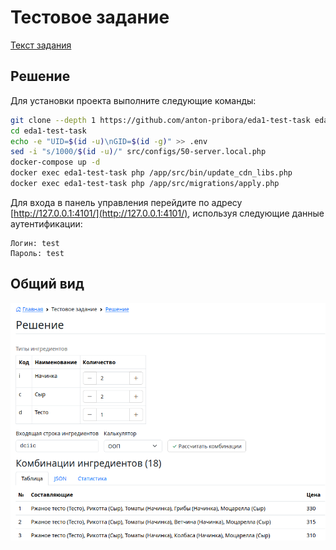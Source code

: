 # Тестовое задание

[Текст задания](docs/TASK.md)

## Решение

Для установки проекта выполните следующие команды:

```bash
git clone --depth 1 https://github.com/anton-pribora/eda1-test-task eda1-test-task
cd eda1-test-task
echo -e "UID=$(id -u)\nGID=$(id -g)" >> .env
sed -i "s/1000/$(id -u)/" src/configs/50-server.local.php
docker-compose up -d
docker exec eda1-test-task php /app/src/bin/update_cdn_libs.php
docker exec eda1-test-task php /app/src/migrations/apply.php
```

Для входа в панель управления перейдите по адресу [http://127.0.0.1:4101/](http://127.0.0.1:4101/),
используя следующие данные аутентификации:

```text
Логин: test
Пароль: test
```

## Общий вид

![docs/example.png](docs/example.png)
